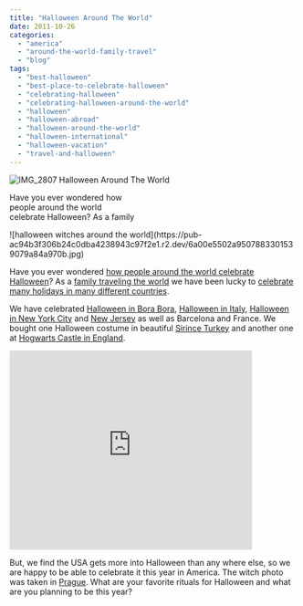 ```yaml
---
title: "Halloween Around The World"
date: 2011-10-26
categories: 
  - "america"
  - "around-the-world-family-travel"
  - "blog"
tags: 
  - "best-halloween"
  - "best-place-to-celebrate-halloween"
  - "celebrating-halloween"
  - "celebrating-halloween-around-the-world"
  - "halloween"
  - "halloween-abroad"
  - "halloween-around-the-world"
  - "halloween-international"
  - "halloween-vacation"
  - "travel-and-halloween"
---
```


 ![IMG_2807](https://pub-ac94b3f306b24c0dba4238943c97f2e1.r2.dev/6a00e5502a9507883301539079a7e0970b.jpg) Halloween Around The World

Have you ever wondered how  
people around the world  
celebrate Halloween? As a family

<!--more--> ![halloween witches around the world](https://pub-ac94b3f306b24c0dba4238943c97f2e1.r2.dev/6a00e5502a9507883301539079a84a970b.jpg)  
  
  
Have you ever wondered [how people around the world celebrate Halloween](http://en.wikipedia.org/wiki/Halloween_around_the_world "how people around the world celebrate halloween")? As a [family traveling the world](http://soultravelers3new.local/2010/04/around-the-world-family-travel-soultravelers3-digital-nomad-global-international-family-travel.html "family traveling world") we have been lucky to [celebrate many holidays in many different countries](http://soultravelers3new.local/2009/12/how-to-enjoy-family-travel-abroad-at-christmas-digital-nomad-4hww-extended-travel-holidays.html "celebrating holidays abroad").  
  
We have celebrated [Halloween in Bora Bora](http://soultravelers3new.local/2010/10/happy-halloween-traveling-around-the-world-celebrations-for-kids.html "Halloween in Bora Bora"), [Halloween in Italy](http://soultravelers3new.local/2008/03/ahhhumbria.html "Halloween in Italy"), [Halloween in New York City](http://soultravelers3new.local/2009/10/best-halloween-europe-or-us-conde-nast-youtube-video-social-media-twitter-nyc-wendy-perrin.html "Halloween in New York City") and [New Jersey](http://www.youtube.com/watch?v=4Dhrr12PbvA "Halloween in New Jersey") as well as Barcelona and France. We bought one Halloween costume in beautiful [Sirince Turkey](http://soultravelers3new.local/2007/07/sirince-charms.html "sirince turkey") and another one at [Hogwarts Castle in England](http://www.youtube.com/watch?v=FSB7Gictlag "hogwarts castle in England").  
  

<iframe src="http://www.youtube.com/embed/4Dhrr12PbvA?rel=0" frameborder="0" height="349" width="425"></iframe>

  
  
But, we find the USA gets more into Halloween than any where else, so we are happy to be able to celebrate it this year in America. The witch photo was taken in [Prague](http://soultravelers3new.local/2007/10/praguepraha-par.html "Prague travel"). What are your favorite rituals for Halloween and what are you planning to be this year?
